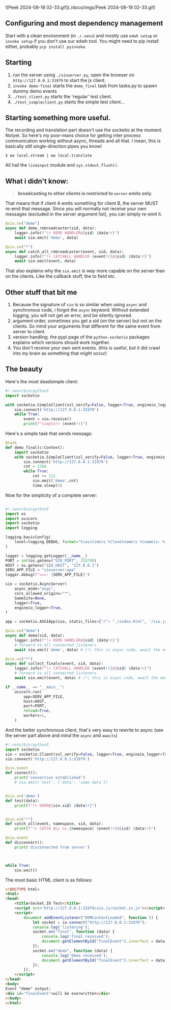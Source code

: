 ![Peek 2024-08-18 02-33.gif](./docs/imgs/Peek 2024-08-18 02-33.gif)

## Configuring and most dependency management

Start with a clean environment (in `./.venv`) and mostly use `edwh setup` or `invoke setup` if you don't use our edwh
tool.
You might need to pip install either, probably `pip install pyinvoke`.

## Starting

1. run the server using `./sioserver.py`, open the browser on `http://127.0.0.1:31979` to start the js client.
1. `invoke demo-final` starts the `demo_final` task from tasks.py to spawn dummy demo events
2. `./test_client.py` starts the 'regular' test client.
3. `./test_simpleclient.py` starts the simple test client... 

## Starting something more useful. 
The recording and translation part doesn't use the socketio at the moment. Notyet. 
So here's my poor-mans choice for getting inter process communication working without async, threads and all that. 
I mean, this is basically still single-direction pipes you know!

```shell
$ ew local.stream | ew local.translate
```
All hail the `lineinput` module and `sys.stdout.flush()`. 


## What i didn't know:
> **broadcasting to other clients is restricted to `server` emits only.**

That means that if client A emits something for client B, the server MUST re-emit that message. Since you will normally not receive your own messages (excluded in the server argument list), you can simply re-emit it. 

```python
@sio.on("demo")
async def demo_rebroadcaster(sid, data):
    logger.info(f"!> DEMO HANDLER@{sid} {data!r}")
    await sio.emit('demo', data)

@sio.on("*")
async def catch_all_rebroadcaster(event, sid, data):
    logger.info(f"!> CATCHALL HANDLER {event!r}@{sid} {data!r}")
    await sio.emit(event, data)
```
That also explains why the `sio.emit` is _way_ more capable on the server than on the clients. 
Like the callback stuff, the to field etc. 

## Other stuff that bit me

1. Because the signature of `sio` is so similar when using `async` and synchronous code, i forgot the `async` keyword. Without extended logging, you will not get an error, and be silently ignored. 
2. argument order, sometimes you get a sid (on the server) but not on the clients. So mind your arguments that different for the same event from server to client. 
3. version handling. the pypi page of the `python-socketio` packages explains which versions should work together.
4. You don't receive your own sent events. (this is useful, but it did crawl into my brain as something that *might* occur)


## The beauty

Here's the most deadsimple client:
```python
#!.venv/bin/python3
import socketio

with socketio.SimpleClient(ssl_verify=False, logger=True, engineio_logger=True) as sio:
    sio.connect('http://127.0.0.1:31979')
    while True:
        event = sio.receive()
        print(f"simple!> {event!r}")

```

Here's a simple task that sends messags:
```python
@task
def demo_final(c:Context):
    import socketio
    with socketio.SimpleClient(ssl_verify=False, logger=True, engineio_logger=True) as sio:
        sio.connect('http://127.0.0.1:31979')
        cnt = 1356
        while True:
            cnt += 111
            sio.emit('demo',cnt)
            time.sleep(2)
```

Now for the simplicity of a complete server:

```python

#!.venv/bin/python3
import os
import uvicorn
import socketio
import logging

logging.basicConfig(
    level=logging.DEBUG, format="%(asctime)s %(levelname)s %(name)s: %(message)s", datefmt="%Y-%m-%d %H:%M:%S"
)

logger = logging.getLogger(__name__)
PORT = int(os.getenv("SIO_PORT", 31979))
HOST = os.getenv("SIO_HOST", "127.0.0.1")
SERV_APP_FILE = "sioserver:app"
logger.debug(f"===: {SERV_APP_FILE}")

sio = socketio.AsyncServer(
    async_mode="asgi",
    cors_allowed_origins="*",
    SameSite=None,
    logger=True,
    engineio_logger=True,
)

app = socketio.ASGIApp(sio, static_files={"/": "./index.html", '/sio.js':'./sio.js/'})

@sio.on("demo")
async def demo(sid, data):
    logger.info(f"!> DEMO HANDLER@{sid} {data!r}")
    # forward to all connected listeners
    await sio.emit('demo', data) # /!\ this is async code, await the emit!

@sio.on("*")
async def collect_finals(event, sid, data):
    logger.info(f"!> CATCHALL HANDLER {event!r}@{sid} {data!r}")
    # forward to all connected listeners
    await sio.emit(event, data) # /!\ this is async code, await the emit!

if __name__ == "__main__":
    uvicorn.run(
        app=SERV_APP_FILE,
        host=HOST,
        port=PORT,
        reload=True,
        workers=1,
    )
```

And the better synchronous client, that's very easy to rewrite to async (see the server part above and _mind_ the `async` and `awaits`)
```python
#!.venv/bin/python3
import socketio
sio = socketio.Client(ssl_verify=False, logger=True, engineio_logger=True)
sio.connect('http://127.0.0.1:31979')

@sio.event
def connect():
    print('connection established')
    # sio.emit('test', {'data': 'some data'})


@sio.on('demo')
def test(data):
    print(f"!> DEMO@{sio.sid} {data!r}")


@sio.on("*")
def catch_all(event, namespace, sid, data):
    print(f"!> CATCH ALL ns:{namespace} {event!r}@{sid} {data!r}")

@sio.event
def disconnect():
    print('disconnected from server')



while True:
    sio.wait()

```

The most basic HTML client is as follows:
```html
<!DOCTYPE html>
<html>
<head>
    <title>Socket.IO Test</title>
    <script src="http://127.0.0.1:31979/sio.js/socket.io.js"></script>
    <script>
        document.addEventListener("DOMContentLoaded", function () {
            let socket = io.connect("http://127.0.0.1:31979");
            console.log('listening');
            socket.on("final", function (data) {
                console.log('final received');
                document.getElementById("finalEvent").innerText = data;
            });
            socket.on("demo", function (data) {
                console.log('demo received');
                document.getElementById("finalEvent").innerText = data;
            });
        });
    </script>
</head>
<body>
Event "demo" output:
<div id="finalEvent">will be overwritten</div>
</body>
</html>
```